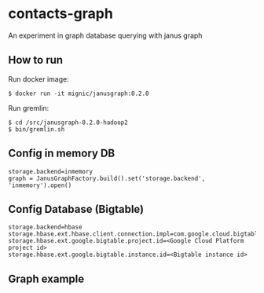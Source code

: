 # contacts-graph
An experiment in graph database querying with janus graph

## How to run

Run docker image:
```
$ docker run -it mignic/janusgraph:0.2.0
```

Run gremlin:
```
$ cd /src/janusgraph-0.2.0-hadoop2
$ bin/gremlin.sh
```

## Config in memory DB

```
storage.backend=inmemory
graph = JanusGraphFactory.build().set('storage.backend', 'inmemory').open()
```

## Config Database (Bigtable)

```
storage.backend=hbase
storage.hbase.ext.hbase.client.connection.impl=com.google.cloud.bigtable.hbase1_x.BigtableConnection
storage.hbase.ext.google.bigtable.project.id=<Google Cloud Platform project id>
storage.hbase.ext.google.bigtable.instance.id=<Bigtable instance id>
```

## Graph example

```





```
